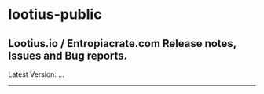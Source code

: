 # lootius-public
Lootius.io / Entropiacrate.com Release notes, Issues and Bug reports.
---
Latest Version: ...


---
